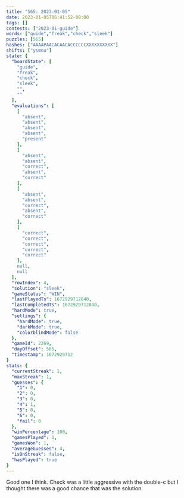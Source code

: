 ```yaml
---
title: "565: 2023-01-05"
date: 2023-01-05T06:41:52-08:00
tags: []
contests: ["2023-01-guide"]
words: ["guide","freak","check","sleek"]
puzzles: [565]
hashes: ["AAAAPAACACAACACCCCCCXXXXXXXXXX"]
shifts: ["ysmnu"]
state: {
  "boardState": [
    "guide",
    "freak",
    "check",
    "sleek",
    "",
    ""
  ],
  "evaluations": [
    [
      "absent",
      "absent",
      "absent",
      "absent",
      "present"
    ],
    [
      "absent",
      "absent",
      "correct",
      "absent",
      "correct"
    ],
    [
      "absent",
      "absent",
      "correct",
      "absent",
      "correct"
    ],
    [
      "correct",
      "correct",
      "correct",
      "correct",
      "correct"
    ],
    null,
    null
  ],
  "rowIndex": 4,
  "solution": "sleek",
  "gameStatus": "WIN",
  "lastPlayedTs": 1672929712840,
  "lastCompletedTs": 1672929712840,
  "hardMode": true,
  "settings": {
    "hardMode": true,
    "darkMode": true,
    "colorblindMode": false
  },
  "gameId": 2269,
  "dayOffset": 565,
  "timestamp": 1672929712
}
stats: {
  "currentStreak": 1,
  "maxStreak": 1,
  "guesses": {
    "1": 0,
    "2": 0,
    "3": 0,
    "4": 1,
    "5": 0,
    "6": 0,
    "fail": 0
  },
  "winPercentage": 100,
  "gamesPlayed": 1,
  "gamesWon": 1,
  "averageGuesses": 4,
  "isOnStreak": false,
  "hasPlayed": true
}
---
```

<!-- more -->
Good one I think. Check was a little aggressive with the double-c but I thought there was a good chance that was the solution. 
